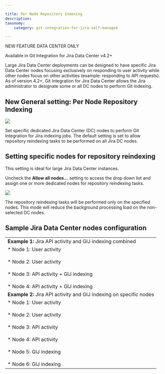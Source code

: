 ```yaml
---

title: Per Node Repository Indexing
description:
taxonomy:
    category: git-integration-for-jira-self-managed

---
```

NEW FEATURE DATA CENTER ONLY

Available in Git Integration for Jira Data Center v4.2+

Large Jira Data Center deployments can be designed to have specific Jira Data Center nodes focusing exclusively on responding to user activity while other nodes focus on other activities (example: responding to API requests). As of version 4.2+, Git Integration for Jira Data Center allows the Jira administrator to designate some or all DC nodes to perform Git indexing.

## New General setting: Per Node Repository Indexing

![](https://bigbrassband.atlassian.net/wiki/download/thumbnails/2095775749/gitdc-gencfg-indexing-allow-all-nodes.png?version=1&modificationDate=1648123707980&cacheVersion=1&api=v2&width=680&height=107)

Set specific dedicated Jira Data Center (DC) nodes to perform Git Integration for Jira indexing jobs. The default setting is set to allow repository reindexing tasks to be performed on all Jira DC nodes.

## Setting specific nodes for repository reindexing

This setting is ideal for large Jira Data Center instances.

Uncheck the **Allow all nodes…** setting to access the drop down list and assign one or more dedicated nodes for repository reindexing tasks.

![](https://bigbrassband.atlassian.net/wiki/download/attachments/2095775749/gitdc-gencfg-indexing-allow-all-nodes-specific.png?version=1&modificationDate=1648124669581&cacheVersion=1&api=v2)

The repository reindexing tasks will be performed only on the specified nodes. This mode will reduce the background processing load on the non-selected DC nodes.

## Sample Jira Data Center nodes configuration

|     |
| --- |
| **Example 1:** Jira API activity and GIJ indexing combined |
| *   Node 1: User activity<br>    <br>*   Node 2: User activity<br>    <br>*   Node 3: API activity + GIJ indexing<br>    <br>*   Node 4: API activity + GIJ indexing |
| **Example 2:** Jira API activity and GIJ indexing on specific nodes |
| *   Node 1: User activity<br>    <br>*   Node 2: User activity<br>    <br>*   Node 3: API activity<br>    <br>*   Node 4: API activity<br>    <br>*   Node 5: GIJ indexing<br>    <br>*   Node 6: GIJ indexing |


